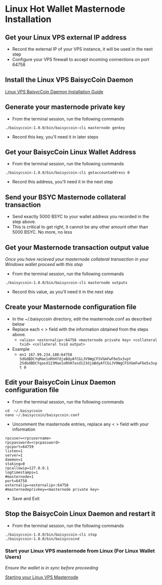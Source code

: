 # Linux Hot Wallet Masternode Installation

## Get your Linux VPS external IP address

  * Record the external IP of your VPS instance, it will be used in the next step
  * Configure your VPS firewall to accept incoming connections on port 64758

## Install the Linux VPS BaisycCoin Daemon

[Linux VPS BaisycCoin Daemon Installation Guide](LINUX.md)

## Generate your masternode private key

* From the terminal session, run the following commands
```
./baisyccoin-1.0.0/bin/baisyccoin-cli masternode genkey
```
* Record this key, you'll need it in later steps

## Get your BaisycCoin Linux Wallet Address

  * From the terminal session, run the following commands
  ```
  ./baisyccoin-1.0.0/bin/baisyccoin-cli getaccountaddress 0
  ```
  * Record this address, you'll need it in the next step
  
## Send your BSYC Masternode collateral transaction

  * Send exactly 5000 BSYC to your wallet address you recorded in the step above.
  * This is critical to get right, it cannot be any other amount other than 5000 BSYC. No more, no less

## Get your Masternode transaction output value
*Once you have recieved your masternode collateral transaction in your Windows wallet proceed with this step*

  * From the terminal session, run the following commands
  ```
  ./baisyccoin-1.0.0/bin/baisyccoin-cli masternode outputs
  ```
  * Record this value, as you'll need it in the next step

## Create your Masternode configuration file

  * In the ~/.baisyccoin directory, edit the masternode.conf as described below
  * Replace each < > field with the information obtained from the steps above.
    * ```<alias> <externalip>:64758 <masternode private key> <collateral txid> <collateral txid output>```
  * Example
    * ```mn1 167.99.234.180:64758 5dGdBDCYqMae1oRhH7djaBdyAfCGiJV9WgCFSVGmFwF6e5x3vpt 25dGdBDCYqasd123Mae1oRhH7asd123djaBdyAfCGiJV9WgCFSVGmFwF6e5x3vpt 0```
    
## Edit your BaisycCoin Linux Daemon configuration file

* From the terminal session, run the following commands
```
cd  ~/.baisyccoin
nano ~/.baisyccoin/baisyccoin.conf
```

* Uncomment the masternode entries, replace any < > field with your information
```
rpcuser=<rpcusername>
rpcpassword=<rpcpassword>
rpcport=64759
listen=1
server=1
daemon=1
staking=0
rpcallowip=127.0.0.1
logtimestamps=1
#masternode=1
port=64758
externalip=<externalip>:64758
#masternodeprivkey=<masternode private key>
```

* Save and Exit

## Stop the BaisycCoin Linux Daemon and restart it

* From the terminal session, run the following commands
```
./baisyccoin-1.0.0/bin/baisyccoin-cli stop
./baisyccoin-1.0.0/bin/baisyccoind
```

### Start your Linux VPS masternode from Linux (For Linux Wallet Users)
*Ensure the wallet is in sync before proceeding*

[Starting your Linux VPS Masternode](LINUX-MN-START.md)
